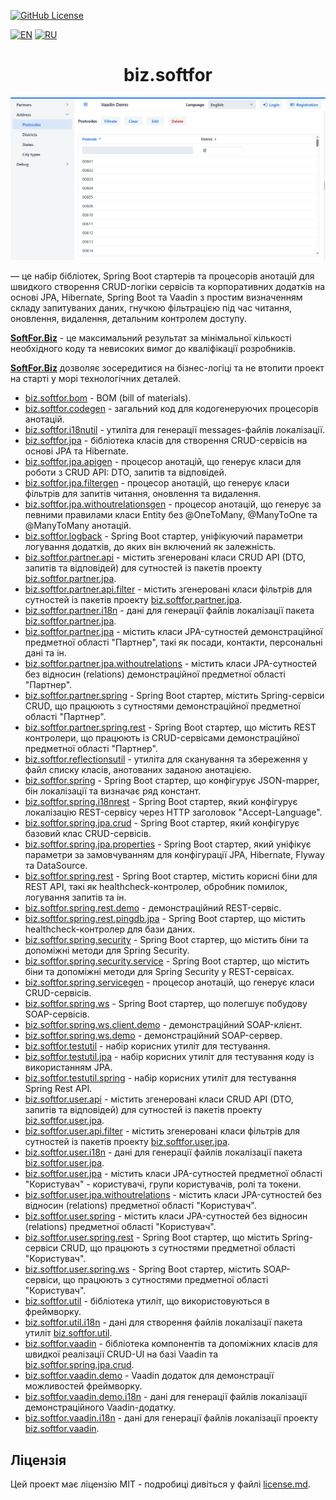 [![GitHub License](https://img.shields.io/github/license/ovsyannykov/biz.softfor)](license.md)

[![EN](https://img.shields.io/badge/EN-blue)](readme.md)
[![RU](https://img.shields.io/badge/RU-black)](readme.ru.md)

<h1 align="center">biz.softfor</h1>

![Demo](biz.softfor.vaadin.demo/doc/images/readme.png)

— це набір бібліотек, Spring Boot стартерів та процесорів анотацій для
швидкого створення CRUD-логіки сервісів та корпоративних додатків на основі JPA,
Hibernate, Spring Boot та Vaadin з простим визначенням складу запитуваних даних,
гнучкою фільтрацією під час читання, оновлення, видалення, детальним контролем
доступу.

**[SoftFor.Biz](http://softfor.biz)** - це максимальний результат за мінімальної
кількості необхідного коду та невисоких вимог до кваліфікації розробників.

**[SoftFor.Biz](http://softfor.biz)** дозволяє зосередитися на бізнес-логіці та
не втопити проект на старті у морі технологічних деталей.

- [biz.softfor.bom](biz.softfor.bom) - BOM (bill of materials).
- [biz.softfor.codegen](biz.softfor.codegen) - загальний код для кодогенеруючих
процесорів анотацій.
- [biz.softfor.i18nutil](biz.softfor.i18nutil) - утиліта для генерації
messages-файлів локалізації.
- [biz.softfor.jpa](biz.softfor.jpa) - бібліотека класів для створення
CRUD-сервісів на основі JPA та Hibernate.
- [biz.softfor.jpa.apigen](biz.softfor.jpa.apigen) - процесор анотацій,
що генерує класи для роботи з CRUD API: DTO, запитів та відповідей.
- [biz.softfor.jpa.filtergen](biz.softfor.jpa.filtergen) - процесор анотацій,
що генерує класи фільтрів для запитів читання, оновлення та видалення.
- [biz.softfor.jpa.withoutrelationsgen](biz.softfor.jpa.withoutrelationsgen) -
процесор анотацій, що генерує за певними правилами класи Entity без
@OneToMany, @ManyToOne та @ManyToMany анотацій.
- [biz.softfor.logback](biz.softfor.logback) - Spring Boot стартер, уніфікуючий
параметри логування додатків, до яких він включений як залежність.
- [biz.softfor.partner.api](biz.softfor.partner.api) - містить згенеровані
класи CRUD API (DTO, запитів та відповідей) для сутностей із пакетів проекту
[biz.softfor.partner.jpa](biz.softfor.partner.jpa).
- [biz.softfor.partner.api.filter](biz.softfor.partner.api.filter) - містить
згенеровані класи фільтрів для сутностей із пакетів проекту
[biz.softfor.partner.jpa](biz.softfor.partner.jpa).
- [biz.softfor.partner.i18n](biz.softfor.partner.i18n) - дані для генерації
файлів локалізації пакета [biz.softfor.partner.jpa](biz.softfor.partner.jpa).
- [biz.softfor.partner.jpa](biz.softfor.partner.jpa) - містить класи
JPA-сутностей демонстраційної предметної області "Партнер", такі як посади,
контакти, персональні дані та ін.
- [biz.softfor.partner.jpa.withoutrelations](biz.softfor.partner.jpa.withoutrelations) -
містить класи JPA-сутностей без відносин (relations) демонстраційної
предметної області "Партнер".
- [biz.softfor.partner.spring](biz.softfor.partner.spring) - Spring Boot стартер,
містить Spring-сервіси CRUD, що працюють з сутностями демонстраційної предметної
області "Партнер".
- [biz.softfor.partner.spring.rest](biz.softfor.partner.spring.rest) - Spring
Boot стартер, що містить REST контролери, що працюють із CRUD-сервісами
демонстраційної предметної області "Партнер".
- [biz.softfor.reflectionsutil](biz.softfor.reflectionsutil) - утиліта для
сканування та збереження у файл списку класів, анотованих заданою анотацією.
- [biz.softfor.spring](biz.softfor.spring) - Spring Boot стартер, що конфігурує
JSON-mapper, бін локалізації та визначає ряд констант.
- [biz.softfor.spring.i18nrest](biz.softfor.spring.i18nrest) - Spring Boot
стартер, який конфігурує локалізацію REST-сервісу через HTTP заголовок
"Accept-Language".
- [biz.softfor.spring.jpa.crud](biz.softfor.spring.jpa.crud) - Spring Boot
стартер, який конфігурує базовий клас CRUD-сервісів.
- [biz.softfor.spring.jpa.properties](biz.softfor.spring.jpa.properties) -
Spring Boot стартер, який уніфікує параметри за замовчуванням для конфігурації
JPA, Hibernate, Flyway та DataSource.
- [biz.softfor.spring.rest](biz.softfor.spring.rest) - Spring Boot стартер,
містить корисні біни для REST API, такі як healthcheck-контролер, обробник
помилок, логування запитів та ін.
- [biz.softfor.spring.rest.demo](biz.softfor.spring.rest.demo) -
демонстраційний REST-сервіс.
- [biz.softfor.spring.rest.pingdb.jpa](biz.softfor.spring.rest.pingdb.jpa) -
Spring Boot стартер, що містить healthcheck-контролер для бази даних.
- [biz.softfor.spring.security](biz.softfor.spring.security) - Spring Boot
стартер, що містить біни та допоміжні методи для Spring Security.
- [biz.softfor.spring.security.service](biz.softfor.spring.security.service) -
Spring Boot стартер, що містить біни та допоміжні методи для Spring Security у
REST-сервісах.
- [biz.softfor.spring.servicegen](biz.softfor.spring.servicegen) - процесор
анотацій, що генерує класи CRUD-сервісів.
- [biz.softfor.spring.ws](biz.softfor.spring.ws) - Spring Boot стартер, що
полегшує побудову SOAP-сервісів.
- [biz.softfor.spring.ws.client.demo](biz.softfor.spring.ws.client.demo) -
демонстраційний SOAP-клієнт.
- [biz.softfor.spring.ws.demo](biz.softfor.spring.ws.demo) - демонстраційний
SOAP-сервер.
- [biz.softfor.testutil](biz.softfor.testutil) - набір корисних утиліт для
тестування.
- [biz.softfor.testutil.jpa](biz.softfor.testutil.jpa) - набір корисних утиліт
для тестування коду із використанням JPA.
- [biz.softfor.testutil.spring](biz.softfor.testutil.spring) - набір корисних
утиліт для тестування Spring Rest API.
- [biz.softfor.user.api](biz.softfor.user.api) - містить згенеровані класи CRUD
API (DTO, запитів та відповідей) для сутностей із пакетів проекту
[biz.softfor.user.jpa](biz.softfor.user.jpa).
- [biz.softfor.user.api.filter](biz.softfor.user.api.filter) - містить
згенеровані класи фільтрів для сутностей із пакетів проекту
[biz.softfor.user.jpa](biz.softfor.user.jpa).
- [biz.softfor.user.i18n](biz.softfor.user.i18n) - дані для генерації файлів
локалізації пакета [biz.softfor.user.jpa](biz.softfor.user.jpa).
- [biz.softfor.user.jpa](biz.softfor.user.jpa) - містить класи JPA-сутностей
предметної області "Користувач" - користувачі, групи користувачів, ролі та
токени.
- [biz.softfor.user.jpa.withoutrelations](biz.softfor.user.jpa.withoutrelations) -
містить класи JPA-сутностей без відносин (relations) предметної області
"Користувач".
- [biz.softfor.user.spring](biz.softfor.user.spring) - містить класи
JPA-сутностей без відносин (relations) предметної області "Користувач".
- [biz.softfor.user.spring.rest](biz.softfor.user.spring.rest) - Spring Boot
стартер, що містить Spring-сервіси CRUD, що працюють з сутностями предметної
області "Користувач".
- [biz.softfor.user.spring.ws](biz.softfor.user.spring.ws) - Spring Boot стартер,
містить SOAP-сервіси, що працюють з сутностями предметної області "Користувач".
- [biz.softfor.util](biz.softfor.util) - бібліотека утиліт, що використовуються
в фреймворку.
- [biz.softfor.util.i18n](biz.softfor.util.i18n) - дані для створення файлів
локалізації пакета утиліт [biz.softfor.util](biz.softfor.util).
- [biz.softfor.vaadin](biz.softfor.vaadin) - бібліотека компонентів та
допоміжних класів для швидкої реалізації CRUD-UI на базі Vaadin та
[biz.softfor.spring.jpa.crud](biz.softfor.spring.jpa.crud).
- [biz.softfor.vaadin.demo](biz.softfor.vaadin.demo) - Vaadin додаток для
демонстрації можливостей фреймворку.
- [biz.softfor.vaadin.demo.i18n](biz.softfor.vaadin.demo.i18n) - дані для
генерації файлів локалізації демонстраційного Vaadin-додатку.
- [biz.softfor.vaadin.i18n](biz.softfor.vaadin.i18n) - дані для генерації
файлів локалізації проекту [biz.softfor.vaadin](biz.softfor.vaadin).

## Ліцензія

Цей проект має ліцензію MIT - подробиці дивіться у файлі [license.md](license.md).
